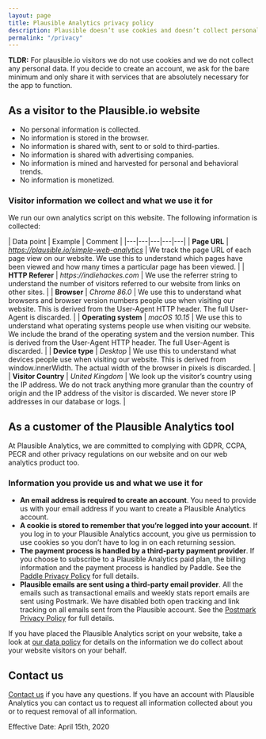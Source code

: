```yaml
---
layout: page
title: Plausible Analytics privacy policy
description: Plausible doesn’t use cookies and doesn’t collect personal data. Your data is your data, period.
permalink: "/privacy"
---
```


**TLDR:** For plausible.io visitors we do not use cookies and we do not collect any personal data. If you decide to create an account, we ask for the bare minimum and only share it with services that are absolutely necessary for the app to function.

## As a visitor to the Plausible.io website

- No personal information is collected.
- No information is stored in the browser.
- No information is shared with, sent to or sold to third-parties.
- No information is shared with advertising companies.
- No information is mined and harvested for personal and behavioral trends.
- No information is monetized.

### Visitor information we collect and what we use it for

We run our own analytics script on this website. The following information is collected:

| Data point | Example | Comment |
|---|---|---|---|---|
| **Page URL** | _https://plausible.io/simple-web-analytics_ | We track the page URL of each page view on our website. We use this to understand which pages have been viewed and how many times a particular page has been viewed. |
| **HTTP Referer** | _https://indiehackes.com_ | We use the referrer string to understand the number of visitors referred to our website from links on other sites. |
| **Browser** | _Chrome 86.0_ | We use this to understand what browsers and browser version numbers people use when visiting our website. This is derived from the User-Agent HTTP header. The full User-Agent is discarded. |
| **Operating system** | _macOS 10.15_ | We use this to understand what operating systems people use when visiting our website. We include the brand of the operating system and the version number. This is derived from the User-Agent HTTP header. The full User-Agent is discarded. |
| **Device type**  | _Desktop_ | We use this to understand what devices people use when visiting our website. This is derived from window.innerWidth. The actual width of the browser in pixels is discarded. |
| **Visitor Country**  | _United Kingdom_ | We look up the visitor’s country using the IP address. We do not track anything more granular than the country of origin and the IP address of the visitor is discarded. We never store IP addresses in our database or logs. |

## As a customer of the Plausible Analytics tool

At Plausible Analytics, we are committed to complying with GDPR, CCPA, PECR and other privacy regulations on our website and on our web analytics product too.

### Information you provide us and what we use it for

- **An email address is required to create an account**. You need to provide us with your email address if you want to create a Plausible Analytics account.
- **A cookie is stored to remember that you’re logged into your account**. If you log in to your Plausible Analytics account, you give us permission to use cookies so you don’t have to log in on each returning session.
- **The payment process is handled by a third-party payment provider**. If you choose to subscribe to a Plausible Analytics paid plan, the billing information and the payment process is handled by Paddle. See the [Paddle Privacy Policy](https://paddle.com/privacy/) for full details.
- **Plausible emails are sent using a third-party email provider**. All the emails such as transactional emails and weekly stats report emails are sent using Postmark. We have disabled both open tracking and link tracking on all emails sent from the Plausible account. See the [Postmark Privacy Policy](https://postmarkapp.com/eu-privacy) for full details.

If you have placed the Plausible Analytics script on your website, take a look at [our data policy](https://plausible.io/data-policy) for details on the information we do collect about your website visitors on your behalf.

## Contact us

[Contact us](https://plausible.io/contact) if you have any questions. If you have an account with Plausible Analytics you can contact us to request all information collected about you or to request removal of all information.

Effective Date: April 15th, 2020
